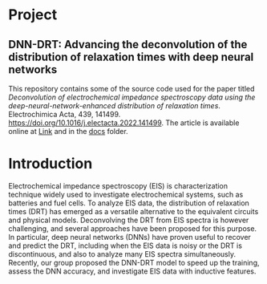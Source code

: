 # Project

## DNN-DRT: Advancing the deconvolution of the distribution of relaxation times with deep neural networks
This repository contains some of the source code used for the paper titled *Deconvolution of electrochemical impedance spectroscopy data using the deep-neural-network-enhanced distribution of relaxation times*. Electrochimica Acta, 439, 141499. https://doi.org/10.1016/j.electacta.2022.141499. The article is available online at [Link](https://doi.org/10.1016/j.electacta.2022.141499) and in the [docs](docs) folder. 
# Introduction
Electrochemical impedance spectroscopy (EIS) is characterization technique widely used to investigate electrochemical systems, such as batteries and fuel cells. To analyze EIS data, the distribution of relaxation times (DRT) has emerged as a versatile alternative to the equivalent circuits and physical models. Deconvolving the DRT from EIS spectra is however challenging, and several approaches have been proposed for this purpose. In particular, deep neural networks (DNNs) have proven useful to recover and predict the DRT, including when the EIS data is noisy or the DRT is discontinuous, and also to analyze many EIS spectra simultaneously. Recently, our group proposed the DNN-DRT model to speed up the training, assess the DNN accuracy, and investigate EIS data with inductive features.
